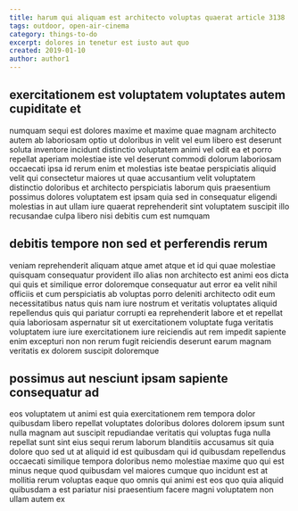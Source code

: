 ```yaml
---
title: harum qui aliquam est architecto voluptas quaerat article 3138
tags: outdoor, open-air-cinema
category: things-to-do
excerpt: dolores in tenetur est iusto aut quo
created: 2019-01-10
author: author1
---
```


## exercitationem est voluptatem voluptates autem cupiditate et

numquam sequi est dolores maxime et maxime quae magnam architecto autem ab laboriosam optio ut doloribus in velit vel eum libero est deserunt soluta inventore incidunt distinctio voluptatem animi vel odit ea et porro repellat aperiam molestiae iste vel deserunt commodi dolorum laboriosam occaecati ipsa id rerum enim et molestias iste beatae perspiciatis aliquid velit qui consectetur maiores ut quae accusantium velit voluptatem distinctio doloribus et architecto perspiciatis laborum quis praesentium possimus dolores voluptatem est ipsam quia sed in consequatur eligendi molestias in aut ullam iure quaerat reprehenderit sint voluptatem suscipit illo recusandae culpa libero nisi debitis cum est numquam

## debitis tempore non sed et perferendis rerum

veniam reprehenderit aliquam atque amet atque et id qui quae molestiae quisquam consequatur provident illo alias non architecto est animi eos dicta qui quis et similique error doloremque consequatur aut error ea velit nihil officiis et cum perspiciatis ab voluptas porro deleniti architecto odit eum necessitatibus natus quis nam iure nostrum et veritatis voluptates aliquid repellendus quis qui pariatur corrupti ea reprehenderit labore et et repellat quia laboriosam aspernatur sit ut exercitationem voluptate fuga veritatis voluptatem iure iure exercitationem iure reiciendis aut rem impedit sapiente enim excepturi non non rerum fugit reiciendis deserunt earum magnam veritatis ex dolorem suscipit doloremque

## possimus aut nesciunt ipsam sapiente consequatur ad

eos voluptatem ut animi est quia exercitationem rem tempora dolor quibusdam libero repellat voluptates doloribus dolores dolorem ipsum sunt nulla magnam aut suscipit repudiandae veritatis qui voluptas fuga nulla repellat sunt sint eius sequi rerum laborum blanditiis accusamus sit quia dolore quo sed ut at aliquid id est quibusdam qui id quibusdam repellendus occaecati similique tempora doloribus nemo molestiae maxime quo qui est minus neque quod quibusdam vel maiores cumque quo incidunt est at mollitia rerum voluptas eaque quo omnis qui animi est eos quo quia aliquid quibusdam a est pariatur nisi praesentium facere magni voluptatem non ullam autem ex

